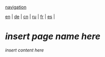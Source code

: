 [navigation](https://github.com/syncloud/docs/blob/master/*/index.md)

[en](https://github.com/syncloud/platform/wiki/Boot-from-SATA) | 
[de](https://github.com/syncloud/docs/blob/master/de/content/Boot-from-SATA.md) | 
[cn](https://github.com/syncloud/docs/blob/master/cn/content/Boot-from-SATA.md) | 
[ru](https://github.com/syncloud/docs/blob/master/ru/content/Boot-from-SATA.md) | 
[fr](https://github.com/syncloud/docs/blob/master/fr/content/Boot-from-SATA.md) | 
[es](https://github.com/syncloud/docs/blob/master/es/content/Boot-from-SATA.md) | 

# *insert page name here*

*insert content here*
